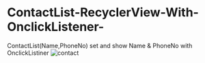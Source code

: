 # ContactList-RecyclerView-With-OnclickListener-
ContactList(Name,PhoneNo) set and show Name &amp; PhoneNo with OnclickListiner
![contact](https://user-images.githubusercontent.com/45494158/51188162-995d3a00-1907-11e9-8abf-ed51157aa3f0.PNG)
